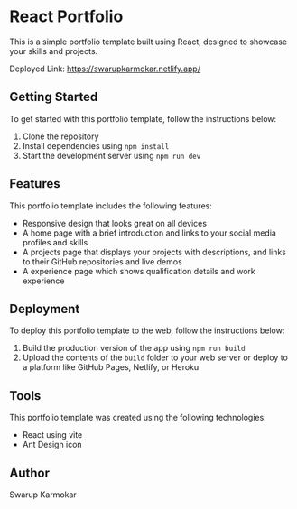

# React Portfolio

This is a simple portfolio template built using React, designed to showcase your skills and projects. 

Deployed Link: https://swarupkarmokar.netlify.app/

## Getting Started

To get started with this portfolio template, follow the instructions below:

1. Clone the repository
2. Install dependencies using `npm install`
3. Start the development server using `npm run dev`

## Features

This portfolio template includes the following features:

- Responsive design that looks great on all devices
- A home page with a brief introduction and links to your social media profiles and skills
- A projects page that displays your projects with descriptions, and links to their GitHub repositories and live demos
- A experience page which shows qualification details and work experience


## Deployment

To deploy this portfolio template to the web, follow the instructions below:

1. Build the production version of the app using `npm run build`
2. Upload the contents of the `build` folder to your web server or deploy to a platform like GitHub Pages, Netlify, or Heroku

## Tools

This portfolio template was created using the following technologies:

- React using vite
- Ant Design icon

## Author

Swarup Karmokar
